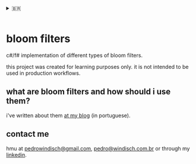 <details>
    <summary>🇧🇷</summary>

    implementação de diferentes tipos de bloom filters em c#/f#. projeto feito com fins de aprendizado.

    detalhei um pouco + sobre bloom filters [no meu blog](https://windisch.com.br).
</details>

<br />

# bloom filters

c#/f# implementation of different types of bloom filters.

this project was created for learning purposes only. it is not intended to be used in production workflows.

## what are bloom filters and how should i use them?

i've written about them [at my blog](https://windisch.com.br) (in portuguese).

## contact me

hmu at [pedrowindisch@gmail.com](mailto:pedrowindisch@gmail.com), [pedro@windisch.com.br](mailto:pedro@windisch.com.br) or through my [linkedin](https://linkedin.com/in/pedrowindisch).